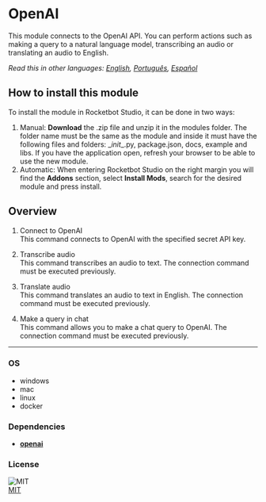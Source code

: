 # OpenAI
  
This module connects to the OpenAI API. You can perform actions such as making a query to a natural language model, transcribing an audio or translating an audio to English.  

*Read this in other languages: [English](README.md), [Português](README.pr.md), [Español](README.es.md)*

## How to install this module
  
To install the module in Rocketbot Studio, it can be done in two ways:
1. Manual: __Download__ the .zip file and unzip it in the modules folder. The folder name must be the same as the module and inside it must have the following files and folders: \__init__.py, package.json, docs, example and libs. If you have the application open, refresh your browser to be able to use the new module.
2. Automatic: When entering Rocketbot Studio on the right margin you will find the **Addons** section, select **Install Mods**, search for the desired module and press install.  


## Overview


1. Connect to OpenAI  
This command connects to OpenAI with the specified secret API key.

2. Transcribe audio  
This command transcribes an audio to text. The connection command must be executed previously.

3. Translate audio  
This command translates an audio to text in English. The connection command must be executed previously.

4. Make a query in chat  
This command allows you to make a chat query to OpenAI. The connection command must be executed previously.



----
### OS

- windows
- mac
- linux
- docker

### Dependencies
- [**openai**](https://pypi.org/project/openai/)
### License
  
![MIT](https://img.shields.io/github/license/instaloader/instaloader.svg)  
[MIT](https://opensource.org/license/mit)